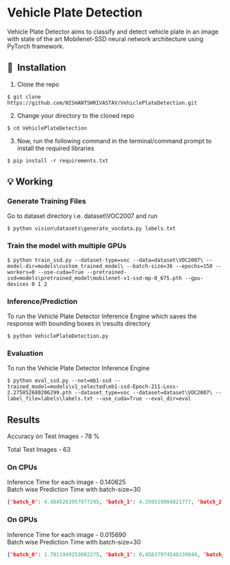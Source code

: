 # Vehicle Plate Detection 

Vehicle Plate Detector aims to classify and detect vehicle plate in an image with state of the art Mobilenet-SSD neural network architecture using PyTorch framework. 

## 🚀&nbsp; Installation

1. Clone the repo
```
$ git clone https://github.com/NISHANTSHRIVASTAV/VehiclePlateDetection.git
```

2. Change your directory to the cloned repo 
```
$ cd VehiclePlateDetection
```

3. Now, run the following command in the terminal/command prompt to install the required libraries
```
$ pip install -r requirements.txt
```

## :bulb: Working

### Generate Training Files

Go to dataset directory i.e. dataset\VOC2007 and run
```
$ python vision\datasets\generate_vocdata.py labels.txt
```
### Train the model with multiple GPUs
```
$ python train_ssd.py --dataset-type=voc --data=dataset\VOC2007\ --model-dir=models\custom_trained_model\ --batch-size=36 --epochs=150 --workers=0 --use-cuda=True --pretrained-ssd=models\pretrained_model\mobilenet-v1-ssd-mp-0_675.pth --gpu-devices 0 1 2 
```
### Inference/Prediction
To run the Vehicle Plate Detector Inference Engine which saves the response with bounding boxes in \results directory
```
$ python VehiclePlateDetection.py 
```

### Evaluation
To run the Vehicle Plate Detector Inference Engine
```
$ python eval_ssd.py --net=mb1-ssd --trained_model=models\v1_selected\mb1-ssd-Epoch-211-Loss-2.275852680206299.pth --dataset_type=voc --dataset=dataset\VOC2007\ --label_file=labels\labels.txt --use_cuda=True --eval_dir=eval 
```
## Results


Accuracy on Test Images - 78 % <br />

Total Test Images - 63
### On CPUs

Inference Time for each image - 0.140625 <br />
Batch wise Prediction Time with batch-size=30 
```json
{'batch_0': 4.4845263957977295, 'batch_1': 4.359519004821777, 'batch_2': 0.29688358306884766}
```

### On GPUs

Inference Time for each image - 0.015690 <br />
Batch wise Prediction Time with batch-size=30
```json
{'batch_0': 1.7811949253082275, 'batch_1': 0.45837974548339844, 'batch_2': 0.031238794326782227}
```